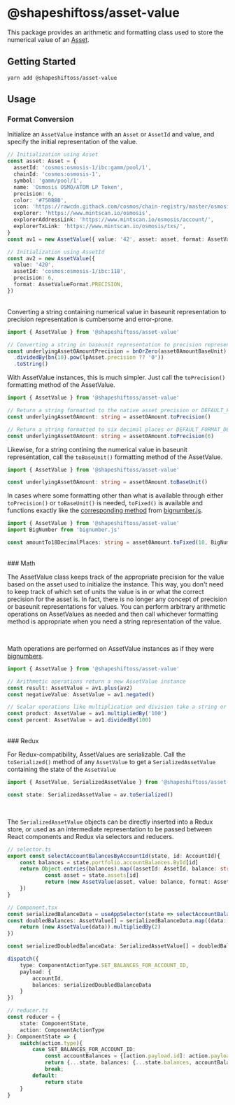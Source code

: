 # @shapeshiftoss/asset-value

This package provides an arithmetic and formatting class used to store the numerical value of an [Asset](https://github.com/shapeshift/lib/blob/9286cf2c27835d766719298ae688e0805448b00f/packages/asset-service/src/service/AssetService.ts#L10).

## Getting Started

```shell
yarn add @shapeshiftoss/asset-value
```

## Usage

### Format Conversion

Initialize an `AssetValue` instance with an `Asset` or `AssetId` and value, and specify the initial representation of the value.

```typescript
// Initialization using Asset
const asset: Asset = {
  assetId: 'cosmos:osmosis-1/ibc:gamm/pool/1',
  chainId: 'cosmos:osmosis-1',
  symbol: 'gamm/pool/1',
  name: 'Osmosis OSMO/ATOM LP Token',
  precision: 6,
  color: '#750BBB',
  icon: 'https://rawcdn.githack.com/cosmos/chain-registry/master/osmosis/images/osmo.png',
  explorer: 'https://www.mintscan.io/osmosis',
  explorerAddressLink: 'https://www.mintscan.io/osmosis/account/',
  explorerTxLink: 'https://www.mintscan.io/osmosis/txs/',
}
const av1 = new AssetValue({ value: '42', asset: asset, format: AssetValueFormat.BASE_UNIT })

// Initialization using AssetId
const av2 = new AssetValue({
  value: '420',
  assetId: 'cosmos:osmosis-1/ibc:118',
  precision: 6,
  format: AssetValueFormat.PRECISION,
})
```

</br>
Converting a string containing numerical value in baseunit representation to precision representation is cumbersome and error-prone.

```typescript
import { AssetValue } from '@shapeshiftoss/asset-value'

// Converting a string in baseunit representation to precision representation
const underlyingAsset0AmountPrecision = bnOrZero(asset0AmountBaseUnit)
  .dividedBy(bn(10).pow(lpAsset.precision ?? '0'))
  .toString()
```

With AssetValue instances, this is much simpler. Just call the `toPrecision()` formatting method of the AssetValue.

```typescript
import { AssetValue } from '@shapeshiftoss/asset-value'

// Return a string formatted to the native asset precision or DEFAULT_FORMAT_DECIMALS, whichever is lower.
const underlyingAsset0Amount: string = asset0Amount.toPrecision()

// Return a string formatted to six decimal places or DEFAULT_FORMAT_DECIMALS, whichever is lower.
const underlyingAsset0Amount: string = asset0Amount.toPrecision(6)
```

Likewise, for a string contining the numerical value in baseunit representation, call the `toBaseUnit()` formatting method of the AssetValue.

```typescript
import { AssetValue } from '@shapeshiftoss/asset-value'

const underlyingAsset0Amount: string = asset0Amount.toBaseUnit()
```

In cases where some formatting other than what is available through either `toPrecision()` or `toBaseUnit()` is needed, `toFixed()` is available and functions exactly like the [corresponding method](https://mikemcl.github.io/bignumber.js/#toFix) from [bignumber.js](https://mikemcl.github.io/bignumber.js).

```typescript
import { AssetValue } from '@shapeshiftoss/asset-value'
import BigNumber from 'bignumber.js'

const amountTo18DecimalPlaces: string = asset0Amount.toFixed(18, BigNumber.ROUND_DOWN)
```

</br>
### Math

The AssetValue class keeps track of the appropriate precision for the value based on the asset used to initialize the instance. This way, you don't need to keep track of which set of units the value is in or what the correct precision for the asset is. In fact, there is no longer any concept of precision or baseunit representations for values. You can perform arbitrary arithmetic operations on AssetValues as needed and then call whichever formatting method is appropriate when you need a string representation of the value.

</br>

Math operations are performed on AssetValue instances as if they were [bignumbers](https://mikemcl.github.io/bignumber.js/).

```typescript
import { AssetValue } from '@shapeshiftoss/asset-value'

// Arithmetic operations return a new AssetValue instance
const result: AssetValue = av1.plus(av2)
const negativeValue: AssetValue = av1.negated()

// Scalar operations like multiplication and division take a string or number as the argument
const product: AssetValue = av1.multipliedBy('100')
const percent: AssetValue = av1.dividedBy(100)
```

</br>
### Redux

For Redux-compatibility, AssetValues are serializable.
Call the `toSerialized()` method of any `AssetValue` to get a `SerializedAssetValue` containing the state of the `AssetValue`

```typescript
import { AssetValue, SerializedAssetValue } from '@shapeshiftoss/asset-value'

const state: SerializedAssetValue = av.toSerialized()
```

</br>

The `SerializedAssetValue` objects can be directly inserted into a Redux store, or used as an intermediate representation to be passed between React components and Redux via selectors and reducers.

```typescript
// selector.ts
export const selectAccountBalancesByAccountId(state, id: AccountId){
    const balances = state.portfolio.accountBalances.ById[id]
    return Object.entries(balances).map((assetId: AssetId, balance: string) => {
            const asset = state.assets[id]
            return (new AssetValue(asset, value: balance, format: AssetValueFormat.BASE_UNIT)).toSerialized()
    })
}

// Component.tsx
const serializedBalanceData = useAppSelector(state => selectAccountBalancesByAccountId(state, accountId))
const doubledBalances: AssetValue[] = serializedBalanceData.map((data: SerializedAssetValue) => {
    return (new AssetValue(data)).multipliedBy(2)
})

const serializedDoubledBalanceData: SerializedAssetValue[] = doubledBalances.map(balance => balance.toSerialized())

dispatch({
    type: ComponentActionType.SET_BALANCES_FOR_ACCOUNT_ID,
    payload: {
        accountId,
        balances: serializedDoubledBalanceData
    }
})

// reducer.ts
const reducer = {
    state: ComponentState,
    action: ComponentActionType
}: ComponentState => {
    switch(action.type){
        case SET_BALANCES_FOR_ACCOUNT_ID:
            const accountBalances = {[action.payload.id]: action.payload.balances}
            return {...state, balances: {...state.balances, accountBalances}}
            break;
        default:
            return state
    }
}
```
